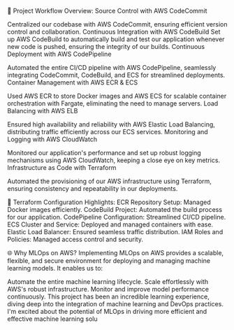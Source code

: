 🔧 Project Workflow Overview:
Source Control with AWS CodeCommit

Centralized our codebase with AWS CodeCommit, ensuring efficient version control and collaboration.
Continuous Integration with AWS CodeBuild
Set up AWS CodeBuild to automatically build and test our application whenever new code is pushed, ensuring the integrity of our builds.
Continuous Deployment with AWS CodePipeline

Automated the entire CI/CD pipeline with AWS CodePipeline, seamlessly integrating CodeCommit, CodeBuild, and ECS for streamlined deployments.
Container Management with AWS ECR & ECS

Used AWS ECR to store Docker images and AWS ECS for scalable container orchestration with Fargate, eliminating the need to manage servers.
Load Balancing with AWS ELB

Ensured high availability and reliability with AWS Elastic Load Balancing, distributing traffic efficiently across our ECS services.
Monitoring and Logging with AWS CloudWatch

Monitored our application's performance and set up robust logging mechanisms using AWS CloudWatch, keeping a close eye on key metrics.
Infrastructure as Code with Terraform

Automated the provisioning of our AWS infrastructure using Terraform, ensuring consistency and repeatability in our deployments.

📂 Terraform Configuration Highlights:
ECR Repository Setup: Managed Docker images efficiently.
CodeBuild Project: Automated the build process for our application.
CodePipeline Configuration: Streamlined CI/CD pipeline.
ECS Cluster and Service: Deployed and managed containers with ease.
Elastic Load Balancer: Ensured seamless traffic distribution.
IAM Roles and Policies: Managed access control and security.

🌐 Why MLOps on AWS?
Implementing MLOps on AWS provides a scalable, flexible, and secure environment for deploying and managing machine learning models. It enables us to:

Automate the entire machine learning lifecycle.
Scale effortlessly with AWS's robust infrastructure.
Monitor and improve model performance continuously.
This project has been an incredible learning experience, diving deep into the integration of machine learning and DevOps practices. I'm excited about the potential of MLOps in driving more efficient and effective machine learning solu
